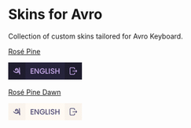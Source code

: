 # Skins for Avro
Collection of custom skins tailored for Avro Keyboard.

[Rosé Pine](https://github.com/rahaaatul/Skins-for-Avro/blob/main/Ros%C3%A9%20Pine/Rose%20Pine%20Mini.avroskin)

[![Preview](https://github.com/rahaaatul/Skins-for-Avro/blob/main/.assets/gif/Rose%20Pine.gif)](https://github.com/rahaaatul/Skins-for-Avro/blob/main/Ros%C3%A9%20Pine/Rose%20Pine%20Mini.avroskin)

[Rosé Pine Dawn](https://github.com/rahaaatul/Skins-for-Avro/blob/main/Ros%C3%A9%20Pine/Ros%C3%A9%20Pine%20Dawn%20Mini.avroskin)

[![Preview](https://github.com/rahaaatul/Skins-for-Avro/blob/main/.assets/gif/Rose%20Pine%20Dawn.gif)](https://github.com/rahaaatul/Skins-for-Avro/blob/main/Ros%C3%A9%20Pine/Ros%C3%A9%20Pine%20Dawn%20Mini.avroskin)
